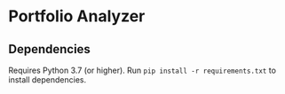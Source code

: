# Portfolio Analyzer

## Dependencies

Requires Python 3.7 (or higher).
Run `pip install -r requirements.txt` to install dependencies.

